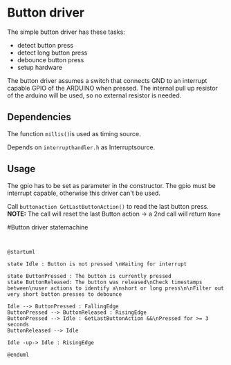 # Button driver

The simple button driver has these tasks:

- detect button press
- detect long button press
- debounce button press
- setup hardware

The button driver assumes a switch that connects GND to an interrupt capable GPIO of the ARDUINO when pressed.
The internal pull up resistor of the arduino will be used, so no external resistor is needed. 

## Dependencies

The function ```millis()```is used as timing source. 

Depends on ``interrupthandler.h`` as Interruptsource.

## Usage

The gpio has to be set as parameter in the constructor. 
The gpio must be interrupt capable, otherwise this driver can't be used. 

Call ``buttonaction GetLastButtonAction()`` to read the last button press. 
**NOTE:** The call will reset the last Button action -> a 2nd call will return ``None``

#Button driver statemachine


```plantuml


@startuml

state Idle : Button is not pressed \nWaiting for interrupt

state ButtonPressed : The button is currently pressed
state ButtonReleased: The button was released\nCheck timestamps between\nuser actions to identify a\nshort or long press\n\nFilter out very short button presses to debounce

Idle --> ButtonPressed : FallingEdge
ButtonPressed --> ButtonReleased : RisingEdge
ButtonPressed --> Idle : GetLastButtonAction &&\nPressed for >= 3 seconds
ButtonReleased --> Idle 

Idle -up-> Idle : RisingEdge 

@enduml

```